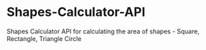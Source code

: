 # Shapes-Calculator-API
Shapes Calculator API for calculating the area of shapes - Square, Rectangle, Triangle Circle
